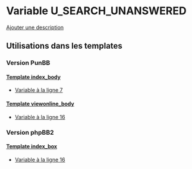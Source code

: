 # Variable U_SEARCH_UNANSWERED
[Ajouter une description](https://fa-tvars.appspot.com/var/U_SEARCH_UNANSWERED)

## Utilisations dans les templates

### Version PunBB

#### [Template index_body](punbb/index_body.md)
* [Variable &agrave; la ligne 7](../punbb/index_body.tpl#L7)

#### [Template viewonline_body](punbb/viewonline_body.md)
* [Variable &agrave; la ligne 16](../punbb/viewonline_body.tpl#L16)

### Version phpBB2

#### [Template index_box](subsilver/index_box.md)
* [Variable &agrave; la ligne 16](../subsilver/index_box.tpl#L16)